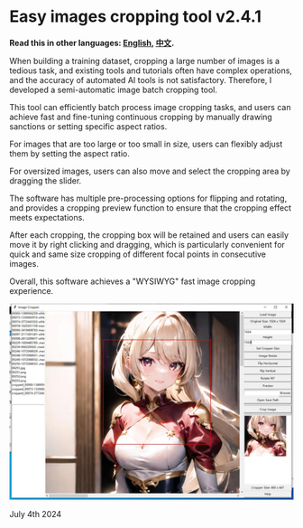 # Easy images cropping tool v2.4.1

**Read this in other languages: [English](README.md), [中文](README_ZH.md).**

When building a training dataset, cropping a large number of images is a tedious task, and existing tools and tutorials often have complex operations, and the accuracy of automated AI tools is not satisfactory. Therefore, I developed a semi-automatic image batch cropping tool.

This tool can efficiently batch process image cropping tasks, and users can achieve fast and fine-tuning continuous cropping by manually drawing sanctions or setting specific aspect ratios.

For images that are too large or too small in size, users can flexibly adjust them by setting the aspect ratio.

For oversized images, users can also move and select the cropping area by dragging the slider.

The software has multiple pre-processing options for flipping and rotating, and provides a cropping preview function to ensure that the cropping effect meets expectations.

After each cropping, the cropping box will be retained and users can easily move it by right clicking and dragging, which is particularly convenient for quick and same size cropping of different focal points in consecutive images.

Overall, this software achieves a "WYSIWYG" fast image cropping experience.

![tool image](tool_image.jpg "tool_image")


July 4th 2024
